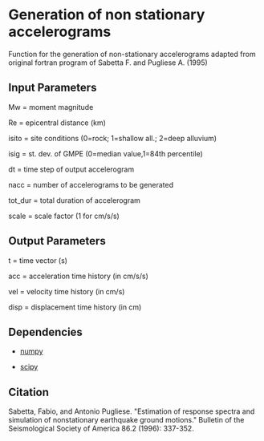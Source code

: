 # Generation of non stationary accelerograms
Function for the generation of non-stationary accelerograms adapted from original fortran program of Sabetta F. and Pugliese A. (1995)

## Input Parameters
Mw = moment magnitude

Re = epicentral distance (km)

isito = site conditions (0=rock; 1=shallow all.; 2=deep alluvium)

isig = st. dev. of GMPE (0=median value,1=84th percentile)

dt = time step of output accelerogram

nacc = number of accelerograms to be generated

tot_dur = total duration of accelerogram

scale = scale factor (1 for cm/s/s)

## Output Parameters
t = time vector (s)

acc = acceleration time history (in cm/s/s)

vel = velocity time history (in cm/s)

disp = displacement time history (in cm)

## Dependencies

* [numpy](https://numpy.org/)

* [scipy](https://www.scipy.org/)

## Citation
Sabetta, Fabio, and Antonio Pugliese. "Estimation of response spectra and simulation of nonstationary earthquake ground motions." Bulletin of the Seismological Society of America 86.2 (1996): 337-352.
